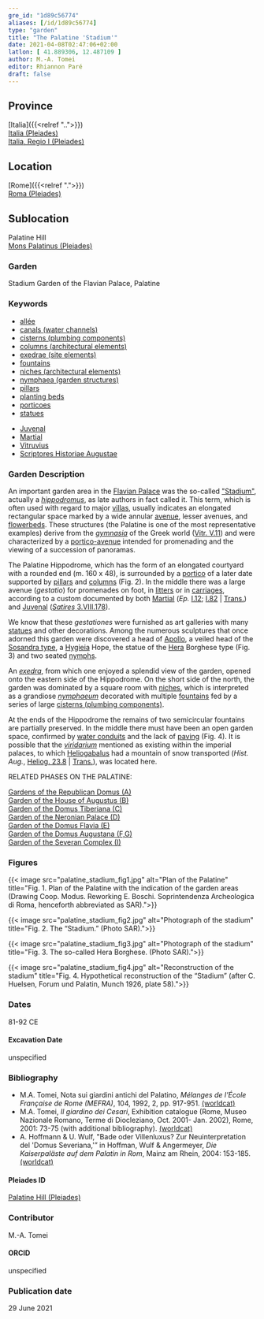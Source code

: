 ```yaml
---
gre_id: "1d89c56774"
aliases: [/id/1d89c56774]
type: "garden"
title: "The Palatine 'Stadium'"
date: 2021-04-08T02:47:06+02:00
latlon: [ 41.889306, 12.487109 ]
author: M.-A. Tomei
editor: Rhiannon Paré
draft: false
---
```


## Province

[Italia]({{<relref "..">}}) \
[Italia (Pleiades)](https://pleiades.stoa.org/places/1052) \
[Italia, Regio I (Pleiades)](https://pleiades.stoa.org/places/441075550)
<!-- -->
## Location

[Rome]({{<relref ".">}}) \
[Roma (Pleiades)](https://pleiades.stoa.org/places/423025)
<!-- -->
## Sublocation

Palatine Hill \
[Mons Palatinus (Pleiades)](https://pleiades.stoa.org/places/971691208)
<!-- -->
<!-- -->
<!-- -->
### Garden

Stadium Garden of the Flavian Palace, Palatine

### Keywords

- [allée](http://vocab.getty.edu/page/aat/300178561)
- [canals (water channels)](http://vocab.getty.edu/page/aat/300006075)
- [cisterns (plumbing components)](http://vocab.getty.edu/page/aat/300052558)
- [columns (architectural elements)](http://vocab.getty.edu/page/aat/300001571)
- [exedrae (site elements)](http://vocab.getty.edu/page/aat/300081589)
- [fountains](http://vocab.getty.edu/page/aat/300006179)
- [niches (architectural elements)](http://vocab.getty.edu/page/aat/300002704)
- [nymphaea (garden structures)](http://vocab.getty.edu/page/aat/300006809)
- [pillars](http://vocab.getty.edu/page/aat/300264605)
- [planting beds](http://vocab.getty.edu/page/aat/300430426)
- [porticoes](http://vocab.getty.edu/page/aat/300004145)
- [statues](http://vocab.getty.edu/page/aat/300047600)
<!-- -->
- [Juvenal](http://catalog.perseus.org/cite-collections/authors/urn:cite:perseus:author.800)
- [Martial](http://catalog.perseus.org/cite-collections/authors/urn:cite:perseus:author.897)
- [Vitruvius](http://catalog.perseus.org/cite-collections/authors/urn:cite:perseus:author.1476)
- [Scriptores Historiae Augustae](http://catalog.perseus.org/cite-collections/authors/urn:cite:perseus:author.1743)
<!-- -->
### Garden Description

An important garden area in the [Flavian Palace](https://en.wikipedia.org/wiki/Flavian_Palace) was the so-called ["Stadium"](https://en.wikipedia.org/wiki/Palace_of_Domitian#The_Garden_or_%22stadium%22), actually a [*hippodromus*](https://en.wikipedia.org/wiki/Hippodrome), as late authors in fact called it. This term, which is often used with regard to major [villas](http://vocab.getty.edu/page/aat/300005519), usually indicates an elongated rectangular space marked by a wide annular [avenue](http://vocab.getty.edu/page/aat/300178561), lesser avenues, and [flowerbeds](http://vocab.getty.edu/page/aat/300430426). These structures (the Palatine is one of the most representative examples) derive from the [*gymnasia*](https://en.wikipedia.org/wiki/Gymnasium_(ancient_Greece)) of the Greek world ([Vitr. V.11](http://data.perseus.org/citations/urn:cts:latinLit:phi1056.phi001.perseus-lat1:5.11.1)) and were characterized by a [portico-avenue](http://vocab.getty.edu/page/aat/300004145) intended for promenading and the viewing of a succession of panoramas.

The Palatine Hippodrome, which has the form of an elongated courtyard with a rounded end (m. 160 x 48), is surrounded by a [portico](https://en.wikipedia.org/wiki/Portico) of a later date supported by [pillars](http://vocab.getty.edu/page/aat/300264605) and [columns](http://vocab.getty.edu/page/aat/300001571) (Fig. 2). In the middle there was a large avenue (*gestatio*) for promenades on foot, in [litters](https://en.wikipedia.org/wiki/Litter_(vehicle)) or in [carriages](https://en.wikipedia.org/wiki/Carriage), according to a custom documented by both [Martial](https://en.wikipedia.org/wiki/Martial) (*Ep.* [I.12](http://data.perseus.org/citations/urn:cts:latinLit:phi1294.phi002.perseus-lat1:1.12); [I.82](http://data.perseus.org/citations/urn:cts:latinLit:phi1294.phi002.perseus-lat1:1.82) | [Trans.](https://topostext.org/work/677)) and [Juvenal](https://en.wikipedia.org/wiki/Juvenal) ([*Satires* 3.VIII.178](http://data.perseus.org/citations/urn:cts:latinLit:phi1276.phi001.perseus-lat1:3.8)).

We know that these *gestationes* were furnished as art galleries with many [statues](http://vocab.getty.edu/page/aat/300047600) and other decorations. Among the numerous sculptures that once adorned this garden were discovered a head of [Apollo](https://en.wikipedia.org/wiki/Apollo), a veiled head of the [Sosandra type](http://www.perseus.tufts.edu/hopper/artifact?name=Sosandra+type&object=Sculpture), a [Hygieia](https://en.wikipedia.org/wiki/Hygieia) Hope, the statue of the [Hera](https://en.wikipedia.org/wiki/Hera) Borghese type (Fig. 3) and two seated [nymphs](https://en.wikipedia.org/wiki/Nymph).

An [*exedra*](http://vocab.getty.edu/page/aat/300081589), from which one enjoyed a splendid view of the garden, opened onto the eastern side of the Hippodrome. On the short side of the north, the garden was dominated by a square room with [niches](http://vocab.getty.edu/page/aat/300002704), which is interpreted as a grandiose [*nymphaeum*](http://vocab.getty.edu/page/aat/300006809) decorated with multiple [fountains](http://vocab.getty.edu/page/aat/300006179)
fed by a series of large [cisterns (plumbing components)](http://vocab.getty.edu/page/aat/300052558).

At the ends of the Hippodrome the remains of two semicircular fountains are partially preserved. In the middle there must have been an open garden space, confirmed by [water conduits](http://vocab.getty.edu/page/aat/300006075) and the lack of [paving](http://vocab.getty.edu/page/aat/300053677) (Fig. 4). It is possible that the [*viridarium*](https://en.wikipedia.org/wiki/Roman_gardens) mentioned as existing within the imperial palaces, to which [Heliogabalus](https://en.wikipedia.org/wiki/Elagabalus) had a mountain of snow transported (*Hist. Aug.*, [Heliog. 23.8](https://penelope.uchicago.edu/Thayer/L/Roman/Texts/Historia_Augusta/Elagabalus/2*.html) | [Trans.](https://penelope.uchicago.edu/Thayer/E/Roman/Texts/Historia_Augusta/Elagabalus/2*.html)), was located here.
<!-- -->
RELATED PHASES ON THE PALATINE:
<!-- -->
[Gardens of the Republican Domus (A)]({{<relref"palatine_domus">}})\
[Garden of the House of Augustus (B)]({{<relref"house_of_augustus">}})\
[Garden of the Domus Tiberiana (C)]({{<relref"Domus_tiberiana">}})\
[Garden of the Neronian Palace (D)]({{<relref"domus_transitoria">}})\
[Garden of the Domus Flavia (E)]({{<relref"Domus_flavia">}})\
[Garden of the Domus Augustana (F,G)]({{<relref"domus_augustana">}})\
[Garden of the Severan Complex (I)]({{<relref"severan_complex">}})
<!-- -->
<!-- -->
### Figures
<!-- -->
{{< image src="palatine_stadium_fig1.jpg" alt="Plan of the Palatine" title="Fig. 1.	Plan of the Palatine with the indication of the garden areas (Drawing Coop. Modus. Reworking E. Boschi. Soprintendenza Archeologica di Roma, henceforth abbreviated as SAR).">}}
<!-- -->
{{< image src="palatine_stadium_fig2.jpg" alt="Photograph of the stadium" title="Fig. 2.	The “Stadium.” (Photo SAR).">}}
<!-- -->
{{< image src="palatine_stadium_fig3.jpg" alt="Photograph of the stadium" title="Fig. 3.	The so-called Hera Borghese. (Photo SAR).">}}
<!-- -->
{{< image src="palatine_stadium_fig4.jpg" alt="Reconstruction of the stadium" title="Fig. 4.	Hypothetical reconstruction of the “Stadium” (after C. Huelsen, Forum und Palatin, Munch 1926, plate 58).">}}
<!-- -->
### Dates

81-92 CE
<!-- -->
#### Excavation Date

unspecified
<!-- -->
### Bibliography

* M.A. Tomei, Nota sui giardini antichi del Palatino, *Mélanges de l’École Française de Rome (MEFRA)*, 104, 1992, 2, pp. 917-951. [(worldcat)](http://www.worldcat.org/oclc/972029282)
* M.A. Tomei,  *Il giardino dei Cesari*, Exhibition catalogue (Rome, Museo Nazionale Romano, Terme di Diocleziano, Oct. 2001- Jan. 2002), Rome, 2001: 73-75 (with additional bibliography). [(worldcat)](http://www.worldcat.org/oclc/5894435382)
* A. Hoffmann & U. Wulf, "Bade oder Villenluxus? Zur Neuinterpretation del 'Domus Severiana,'” in Hoffman, Wulf & Angermeyer, *Die Kaiserpaläste auf dem Palatin in Rom*, Mainz am Rhein, 2004: 153-185. [(worldcat)](http://www.worldcat.org/oclc/180145631)
<!-- -->
#### Pleiades ID

[Palatine Hill (Pleiades)](https://pleiades.stoa.org/places/971691208)
<!-- -->
### Contributor

M.-A. Tomei
<!-- -->
#### ORCID

unspecified
<!-- -->
### Publication date
<!-- -->
29 June 2021
